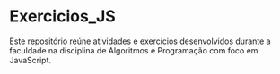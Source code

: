# Exercicios_JS
Este repositório reúne atividades e exercícios desenvolvidos durante a faculdade na disciplina de Algoritmos e Programação com foco em JavaScript.  
